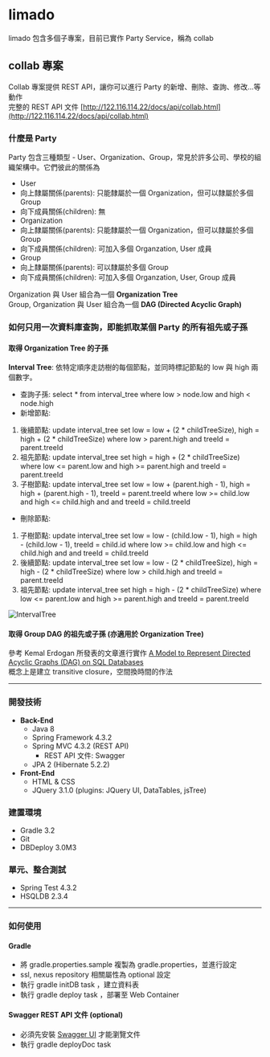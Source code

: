# limado 
limado 包含多個子專案，目前已實作 Party Service，稱為 collab
## collab 專案  
Collab 專案提供 REST API，讓你可以進行 Party 的新增、刪除、查詢、修改…等動作  
完整的 REST API 文件 [http://122.116.114.22/docs/api/collab.html](http://122.116.114.22/docs/api/collab.html)
### 什麼是 Party
Party 包含三種類型 - User、Organization、Group，常見於許多公司、學校的組織架構中。它們彼此的關係為
* User 
 * 向上隸屬關係(parents): 只能隸屬於一個 Organization，但可以隸屬於多個 Group
 * 向下成員關係(children): 無
* Organization
 * 向上隸屬關係(parents): 只能隸屬於一個 Organization，但可以隸屬於多個 Group
 * 向下成員關係(children): 可加入多個 Organzation, User 成員       
* Group
 * 向上隸屬關係(parents): 可以隸屬於多個 Group
 * 向下成員關係(children): 可加入多個 Organzation, User, Group 成員 

Organization 與 User 組合為一個 **Organization Tree**  
Group, Organization 與 User 組合為一個 **DAG (Directed Acyclic Graph)** 
### 如何只用一次資料庫查詢，即能抓取某個 Party 的所有祖先或子孫
#### 取得 Organization Tree 的子孫
**Interval Tree**: 依特定順序走訪樹的每個節點，並同時標記節點的 low 與 high 兩個數字。
* 查詢子孫: select * from interval_tree where low > node.low and high < node.high 
* 新增節點:
 1. 後續節點: update interval_tree set low = low + (2 * childTreeSize), high = high + (2 * childTreeSize) where low > parent.high and treeId = parent.treeId
 2. 祖先節點: update interval_tree set high = high + (2 * childTreeSize) where low <= parent.low and high >= parent.high and treeId = parent.treeId
 3. 子樹節點: update interval_tree set low = low + (parent.high - 1), high = high + (parent.high - 1), treeId = parent.treeId where low >= child.low and high <= child.high and and treeId = child.treeId
* 刪除節點: 
 1. 子樹節點: update interval_tree set low = low - (child.low - 1), high = high - (child.low - 1), treeId = child.id where low >= child.low and high <= child.high and and treeId = child.treeId
 2. 後續節點: update interval_tree set low = low - (2 * childTreeSize), high = high - (2 * childTreeSize) where low > child.high and treeId = parent.treeId
 3. 祖先節點: update interval_tree set high = high - (2 * childTreeSize) where low <= parent.low and high >= parent.high and treeId = parent.treeId

![IntervalTree](http://i.imgur.com/arlCQAi.png)

#### 取得 Group DAG 的祖先或子孫 (亦適用於 Organization Tree)
參考 Kemal Erdogan 所發表的文章進行實作 [A Model to Represent Directed Acyclic Graphs (DAG) on SQL Databases](https://www.codeproject.com/articles/22824/a-model-to-represent-directed-acyclic-graphs-dag-o)  
概念上是建立 transitive closure，空間換時間的作法

----------

### 開發技術
* **Back-End**
  * Java 8
  * Spring Framework 4.3.2
  * Spring MVC 4.3.2 (REST API)
    * REST API 文件: Swagger
  * JPA 2 (Hibernate 5.2.2)
* **Front-End**
  * HTML & CSS
  * JQuery 3.1.0 (plugins: JQuery UI, DataTables, jsTree)

### 建置環境
* Gradle 3.2
* Git
* DBDeploy 3.0M3

### 單元、整合測試
  * Spring Test 4.3.2
  * HSQLDB 2.3.4

----------

### 如何使用
#### Gradle
* 將 gradle.properties.sample 複製為 gradle.properties，並進行設定
 * ssl, nexus repository 相關屬性為 optional 設定
* 執行 gradle initDB task ，建立資料表
* 執行 gradle deploy task ，部署至 Web Container  

#### Swagger REST API 文件 (optional)  
* 必須先安裝 [Swagger UI](https://github.com/swagger-api/swagger-ui) 才能瀏覽文件
* 執行 gradle deployDoc task
